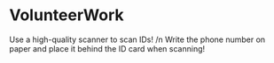 # VolunteerWork

Use a high-quality scanner to scan IDs! /n
Write the phone number on paper and place it behind the ID card when scanning!
